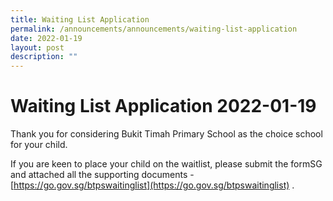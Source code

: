 ```yaml
---
title: Waiting List Application
permalink: /announcements/announcements/waiting-list-application
date: 2022-01-19
layout: post
description: ""
---
```

# Waiting List Application 2022-01-19

Thank you for considering Bukit Timah Primary School as the choice school for your child.

If you are keen to place your child on the waitlist, please submit the formSG and attached all the supporting documents - [https://go.gov.sg/btpswaitinglist](https://go.gov.sg/btpswaitinglist)  .